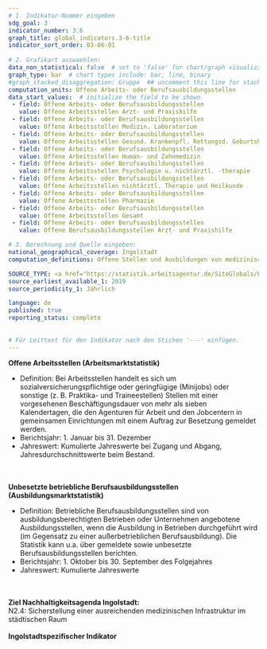 ```yaml
---
# 1. Indikator-Nummer eingeben 
sdg_goal: 3 
indicator_number: 3.6
graph_title: global_indicators.3-6-title
indicator_sort_order: 03-06-01
 
# 2. Grafikart auswaehlen: 
data_non_statistical: false  # set to 'false' for chart/graph visualization 
graph_type: bar  # chart types include: bar, line, binary 
#graph_stacked_disaggregation: Gruppe  ## uncomment this line for stacked bars. eplace 'Geschlecht' with the field of aggregation. 
computation_units: Offene Arbeits- oder Berufsausbildungsstellen
data_start_values:  # initialize the field to be shown  
 - field: Offene Arbeits- oder Berufsausbildungsstellen 
   value: Offene Arbeitsstellen Arzt- und Praxishilfe
 - field: Offene Arbeits- oder Berufsausbildungsstellen 
   value: Offene Arbeitsstellen Medizin. Laboratorium
 - field: Offene Arbeits- oder Berufsausbildungsstellen 
   value: Offene Arbeitsstellen Gesund. Krankenpfl. Rettungsd. Geburtsh.
 - field: Offene Arbeits- oder Berufsausbildungsstellen 
   value: Offene Arbeitsstellen Human- und Zahnmedizin
 - field: Offene Arbeits- oder Berufsausbildungsstellen 
   value: Offene Arbeitsstellen Psychologie u. nichtärztl. -therapie
 - field: Offene Arbeits- oder Berufsausbildungsstellen 
   value: Offene Arbeitsstellen nichtärztl. Therapie und Heilkunde
 - field: Offene Arbeits- oder Berufsausbildungsstellen 
   value: Offene Arbeitsstellen Pharmazie
 - field: Offene Arbeits- oder Berufsausbildungsstellen 
   value: Offene Arbeitsstellen Gesamt
 - field: Offene Arbeits- oder Berufsausbildungsstellen 
   value: Offene Berufsausbildungsstellen Arzt- und Praxishilfe 

# 3. Berechnung und Quelle eingeben: 
national_geographical_coverage: Ingolstadt 
computation_definitions: Offene Stellen und Ausbildungen von medizinischem Fachpersonal 

SOURCE_TYPE: <a href="https://statistik.arbeitsagentur.de/SiteGlobals/Forms/Suche/Einzelheftsuche_Formular.html?nn=15024&r_f=by_Ingolstadt&topic_f=gemeldete-arbeitsstellen">Bundesagentur für Arbeit - gemeldete Arbeitsstellen</a> und <a href="https://statistik.arbeitsagentur.de/SiteGlobals/Forms/Suche/Einzelheftsuche_Formular.html?r_f=by_Ingolstadt&topic_f=ausb-ausbildungsstellenmarkt-mit-zkt">Bundesagentur für Arbeit - Bewerber und Berufsausbildungsstellen</a>"  # data source  
source_earliest_available_1: 2019
source_periodicity_1: Jährlich

language: de   
published: true 
reporting_status: complete
 
 
# Für Leittext für den Indikator nach den Stichen '---' einfügen. 
---
```

<b>Offene Arbeitsstellen (Arbeitsmarktstatistik)</b>
<ul>
<li>Definition: Bei Arbeitsstellen handelt es sich um sozialversicherungspflichtige oder geringfügige (Minijobs) oder sonstige (z. B. Praktika- und Traineestellen) Stellen mit einer vorgesehenen Beschäftigungsdauer von mehr als sieben Kalendertagen, die den Agenturen für Arbeit und den Jobcentern in gemeinsamen Einrichtungen mit einem Auftrag zur Besetzung gemeldet werden.</li>
<li>Berichtsjahr: 1. Januar bis 31. Dezember</li> 
<li>Jahreswert: Kumulierte Jahreswerte bei Zugang und Abgang, Jahresdurchschnittswerte beim Bestand.</li></ul><br>
<br>
<b>Unbesetzte betriebliche Berufsausbildungsstellen (Ausbildungsmarktstatistik)</b>
<ul>
<li>Definition: Betriebliche Berufsausbildungsstellen sind von ausbildungsberechtigten Betrieben oder Unternehmen angebotene Ausbildungsstellen, wenn die Ausbildung in Betrieben durchgeführt wird (im Gegensatz zu einer außerbetrieblichen Berufsausbildung). Die Statistik kann u.a. über gemeldete sowie unbesetzte Berufsausbildungsstellen berichten.</li> 
<li>Berichtsjahr: 1. Oktober bis 30. September des Folgejahres</li>
<li>Jahreswert: Kumulierte Jahreswerte</li></ul> <br>
<br>
<b>Ziel Nachhaltigkeitsagenda Ingolstadt:</b><br>
N2.4: Sicherstellung einer ausreichenden medizinischen Infrastruktur im städtischen Raum<br>
<br>
<b>Ingolstadtspezifischer Indikator</b>
